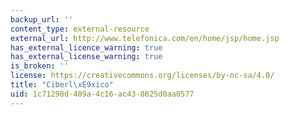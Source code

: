 ```yaml
---
backup_url: ''
content_type: external-resource
external_url: http://www.telefonica.com/en/home/jsp/home.jsp
has_external_licence_warning: true
has_external_license_warning: true
is_broken: ''
license: https://creativecommons.org/licenses/by-nc-sa/4.0/
title: "Ciberl\xE9xico"
uid: 1c71298d-489a-4c16-ac43-8625d0aa0577
---
```


